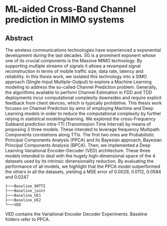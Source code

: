 # ML-aided Cross-Band Channel prediction in MIMO systems

## Abstract

The wireless communications technologies have experienced a exponential development during the last decades. 5G is a prominent exponent whose one of its crucial
components is the Massive MIMO technology. By supporting multiple streams of signals it allows a revamped signal reconstruction in terms of mobile traffic size, data rate,
latency and reliability. In this thesis work, we isolated this technology into a SIMO
approach (Single-Input Multiple-Output) to explore a Machine Learning modeling to address the so-called Channel Prediction problem. Generally, the algorithms available to
perform Channel Estimation in FDD and TDD deployments incur computational complexity downsides and require explicit feedback from client devices, which is typically
prohibitive.
This thesis work focuses on Channel Prediction by aims of employing Machine and
Deep Learning models in order to reduce the computational complexity by further relying
in statistical modeling/learning. We explored the cross-Frequency Subband prediction
intra-TTI (Transmission Time Interval) by means of proposing 3 three models. These
intended to leverage frequency Multipath Components correlations along TTIs. The
first two ones are Probabilistic Principal Components Analysis (PPCA) and its Bayesian
approach, Bayesian Principal Components Analysis (BPCA). Then, we implemented a
Deep Learning Variational Encoder-Decoder (VED) architecture. These three models
intended to deal with the hugely high-dimensional space of the 4 datasets used by its
intrinsic dimensionality reduction.
By evaluating the performance of all models, we highlight that the PPCA model
outperformed the others in all the datasets, yielding a MSE error of 0.0029, 0.0112,
0.0584 and 0.0247

```bash
├───Baseline_90TTI
├───Baseline_joint
├───Baseline_UE1
├───Baseline_UE2
└───VED

```

VED contains the Variational Encoder Decoder Experiments. Baseline folders refer to PPCA.
